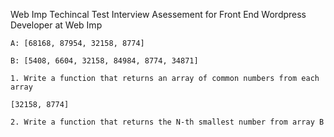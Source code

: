 Web Imp Techincal Test Interview
Asessement for Front End Wordpress Developer at Web Imp

```
A: [68168, 87954, 32158, 8774]

B: [5408, 6604, 32158, 84984, 8774, 34871]

1. Write a function that returns an array of common numbers from each array

[32158, 8774]

2. Write a function that returns the N-th smallest number from array B
```